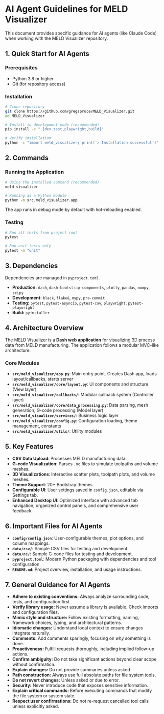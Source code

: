 # AI Agent Guidelines for MELD Visualizer

This document provides specific guidance for AI agents (like Claude Code) when working with the MELD Visualizer repository.

## 1. Quick Start for AI Agents

### Prerequisites
*   Python 3.8 or higher
*   Git (for repository access)

### Installation
```bash
# Clone repository
git clone https://github.com/gregspruce/MELD_Visualizer.git
cd MELD_Visualizer

# Install in development mode (recommended)
pip install -e ".[dev,test,playwright,build]"

# Verify installation
python -c "import meld_visualizer; print('✓ Installation successful')"
```

## 2. Commands

### Running the Application
```bash
# Using the installed command (recommended)
meld-visualizer

# Running as a Python module
python -m src.meld_visualizer.app
```
The app runs in debug mode by default with hot-reloading enabled.

### Testing
```bash
# Run all tests from project root
pytest

# Run unit tests only
pytest -m "unit"
```

## 3. Dependencies

Dependencies are managed in `pyproject.toml`.

*   **Production:** `dash`, `dash-bootstrap-components`, `plotly`, `pandas`, `numpy`, `scipy`
*   **Development:** `black`, `flake8`, `mypy`, `pre-commit`
*   **Testing:** `pytest`, `pytest-asyncio`, `pytest-cov`, `playwright`, `pytest-playwright`
*   **Build:** `pyinstaller`

## 4. Architecture Overview

The MELD Visualizer is a **Dash web application** for visualizing 3D process data from MELD manufacturing. The application follows a modular MVC-like architecture:

### Core Modules
*   **`src/meld_visualizer/app.py`**: Main entry point. Creates Dash app, loads layout/callbacks, starts server
*   **`src/meld_visualizer/core/layout.py`**: UI components and structure (View layer)
*   **`src/meld_visualizer/callbacks/`**: Modular callback system (Controller layer)
*   **`src/meld_visualizer/core/data_processing.py`**: Data parsing, mesh generation, G-code processing (Model layer)
*   **`src/meld_visualizer/services/`**: Business logic layer
*   **`src/meld_visualizer/config.py`**: Configuration loading, theme management, constants
*   **`src/meld_visualizer/utils/`**: Utility modules

## 5. Key Features

*   **CSV Data Upload**: Processes MELD manufacturing data.
*   **G-code Visualization**: Parses `.nc` files to simulate toolpaths and volume meshes.
*   **3D Visualizations**: Interactive scatter plots, toolpath plots, and volume meshes.
*   **Theme Support**: 20+ Bootstrap themes.
*   **Configurable UI**: User settings saved in `config.json`, editable via Settings tab.
*   **Enhanced Desktop UI**: Optimized interface with advanced tab navigation, organized control panels, and comprehensive user feedback.

## 6. Important Files for AI Agents

*   **`config/config.json`**: User-configurable themes, plot options, and column mappings.
*   **`data/csv/`**: Sample CSV files for testing and development.
*   **`data/nc/`**: Sample G-code files for testing and development.
*   **`pyproject.toml`**: Modern Python packaging with dependencies and tool configuration.
*   **`README.md`**: Project overview, installation, and usage instructions.

## 7. General Guidance for AI Agents

*   **Adhere to existing conventions:** Always analyze surrounding code, tests, and configuration first.
*   **Verify library usage:** Never assume a library is available. Check imports and configuration files.
*   **Mimic style and structure:** Follow existing formatting, naming, framework choices, typing, and architectural patterns.
*   **Idiomatic changes:** Understand local context to ensure changes integrate naturally.
*   **Comments:** Add comments sparingly, focusing on *why* something is done.
*   **Proactiveness:** Fulfill requests thoroughly, including implied follow-up actions.
*   **Confirm ambiguity:** Do not take significant actions beyond clear scope without confirmation.
*   **Explain changes:** Do not provide summaries unless asked.
*   **Path construction:** Always use full absolute paths for file system tools.
*   **Do not revert changes:** Unless asked or due to error.
*   **Security:** Never introduce code that exposes sensitive information.
*   **Explain critical commands:** Before executing commands that modify the file system or system state.
*   **Respect user confirmations:** Do not re-request cancelled tool calls unless explicitly asked.